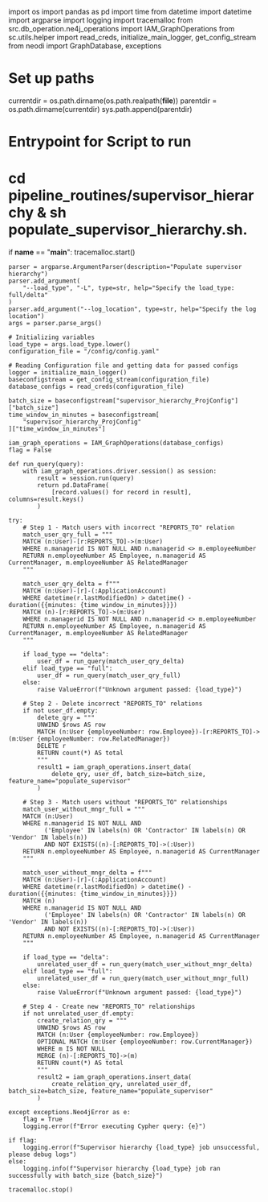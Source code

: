 import os
import pandas as pd
import time
from datetime import datetime
import argparse
import logging
import tracemalloc
from src.db_operation.ne4j_operations import IAM_GraphOperations
from sc.utils.helper import read_creds, initialize_main_logger, get_config_stream
from neodi import GraphDatabase, exceptions

# Set up paths
currentdir = os.path.dirname(os.path.realpath(__file__))
parentdir = os.path.dirname(currentdir)
sys.path.append(parentdir)

# Entrypoint for Script to run
# cd pipeline_routines/supervisor_hierarchy & sh populate_supervisor_hierarchy.sh.

if __name__ == "__main__":
    tracemalloc.start()

    parser = argparse.ArgumentParser(description="Populate supervisor hierarchy")
    parser.add_argument(
        "--load_type", "-L", type=str, help="Specify the load_type: full/delta"
    )
    parser.add_argument("--log_location", type=str, help="Specify the log location")
    args = parser.parse_args()

    # Initializing variables
    load_type = args.load_type.lower()
    configuration_file = "/config/config.yaml"

    # Reading Configuration file and getting data for passed configs
    logger = initialize_main_logger()
    baseconfigstream = get_config_stream(configuration_file)
    database_configs = read_creds(configuration_file)

    batch_size = baseconfigstream["supervisor_hierarchy_ProjConfig"]["batch_size"]
    time_window_in_minutes = baseconfigstream[
        "supervisor_hierarchy_ProjConfig"
    ]["time_window_in_minutes"]

    iam_graph_operations = IAM_GraphOperations(database_configs)
    flag = False

    def run_query(query):
        with iam_graph_operations.driver.session() as session:
            result = session.run(query)
            return pd.DataFrame(
                [record.values() for record in result], columns=result.keys()
            )

    try:
        # Step 1 - Match users with incorrect "REPORTS_TO" relation
        match_user_qry_full = """
        MATCH (n:User)-[r:REPORTS_TO]->(m:User)
        WHERE n.managerid IS NOT NULL AND n.managerid <> m.employeeNumber
        RETURN n.employeeNumber AS Employee, n.managerid AS CurrentManager, m.employeeNumber AS RelatedManager
        """

        match_user_qry_delta = f"""
        MATCH (n:User)-[r]-(:ApplicationAccount)
        WHERE datetime(r.lastModifiedOn) > datetime() - duration({{minutes: {time_window_in_minutes}}})
        MATCH (n)-[r:REPORTS_TO]->(m:User)
        WHERE n.managerid IS NOT NULL AND n.managerid <> m.employeeNumber
        RETURN n.employeeNumber AS Employee, n.managerid AS CurrentManager, m.employeeNumber AS RelatedManager
        """

        if load_type == "delta":
            user_df = run_query(match_user_qry_delta)
        elif load_type == "full":
            user_df = run_query(match_user_qry_full)
        else:
            raise ValueError(f"Unknown argument passed: {load_type}")

        # Step 2 - Delete incorrect "REPORTS_TO" relations
        if not user_df.empty:
            delete_qry = """
            UNWIND $rows AS row
            MATCH (n:User {employeeNumber: row.Employee})-[r:REPORTS_TO]->(m:User {employeeNumber: row.RelatedManager})
            DELETE r
            RETURN count(*) AS total
            """
            result1 = iam_graph_operations.insert_data(
                delete_qry, user_df, batch_size=batch_size, feature_name="populate_supervisor"
            )

        # Step 3 - Match users without "REPORTS_TO" relationships
        match_user_without_mngr_full = """
        MATCH (n:User)
        WHERE n.managerid IS NOT NULL AND 
              ('Employee' IN labels(n) OR 'Contractor' IN labels(n) OR 'Vendor' IN labels(n)) 
              AND NOT EXISTS((n)-[:REPORTS_TO]->(:User))
        RETURN n.employeeNumber AS Employee, n.managerid AS CurrentManager
        """

        match_user_without_mngr_delta = f"""
        MATCH (n:User)-[r]-(:ApplicationAccount)
        WHERE datetime(r.lastModifiedOn) > datetime() - duration({{minutes: {time_window_in_minutes}}})
        MATCH (n)
        WHERE n.managerid IS NOT NULL AND 
              ('Employee' IN labels(n) OR 'Contractor' IN labels(n) OR 'Vendor' IN labels(n)) 
              AND NOT EXISTS((n)-[:REPORTS_TO]->(:User))
        RETURN n.employeeNumber AS Employee, n.managerid AS CurrentManager
        """

        if load_type == "delta":
            unrelated_user_df = run_query(match_user_without_mngr_delta)
        elif load_type == "full":
            unrelated_user_df = run_query(match_user_without_mngr_full)
        else:
            raise ValueError(f"Unknown argument passed: {load_type}")

        # Step 4 - Create new "REPORTS_TO" relationships
        if not unrelated_user_df.empty:
            create_relation_qry = """
            UNWIND $rows AS row
            MATCH (n:User {employeeNumber: row.Employee})
            OPTIONAL MATCH (m:User {employeeNumber: row.CurrentManager})
            WHERE m IS NOT NULL
            MERGE (n)-[:REPORTS_TO]->(m)
            RETURN count(*) AS total
            """
            result2 = iam_graph_operations.insert_data(
                create_relation_qry, unrelated_user_df, batch_size=batch_size, feature_name="populate_supervisor"
            )

    except exceptions.Neo4jError as e:
        flag = True
        logging.error(f"Error executing Cypher query: {e}")

    if flag:
        logging.error(f"Supervisor hierarchy {load_type} job unsuccessful, please debug logs")
    else:
        logging.info(f"Supervisor hierarchy {load_type} job ran successfully with batch_size {batch_size}")

    tracemalloc.stop()
